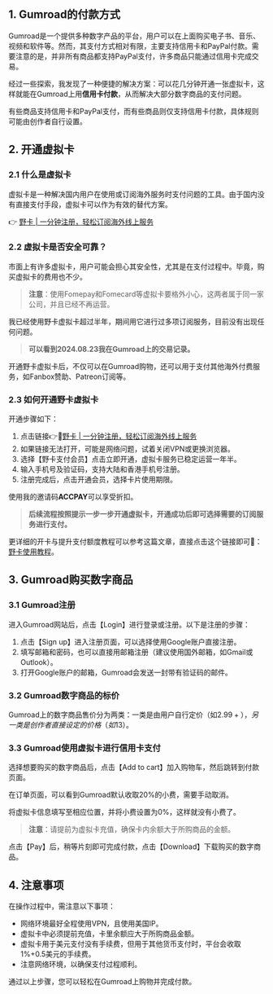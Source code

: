 ## 1. Gumroad的付款方式

Gumroad是一个提供多种数字产品的平台，用户可以在上面购买电子书、音乐、视频和软件等。然而，其支付方式相对有限，主要支持信用卡和PayPal付款。需要注意的是，并非所有商品都支持PayPal支付，许多商品只能通过信用卡完成交易。

经过一些探索，我发现了一种便捷的解决方案：可以花几分钟开通一张虚拟卡，这样就能在Gumroad上用**信用卡付款**，从而解决大部分数字商品的支付问题。

有些商品支持信用卡和PayPal支付，而有些商品则仅支持信用卡付款，具体规则可能由创作者自行设置。

## 2. 开通虚拟卡

### 2.1 什么是虚拟卡

虚拟卡是一种解决国内用户在使用或订阅海外服务时支付问题的工具。由于国内没有直接支付手段，虚拟卡可以作为有效的替代方案。

👉 [野卡 | 一分钟注册，轻松订阅海外线上服务](https://bit.ly/bewildcard)

### 2.2 虚拟卡是否安全可靠？

市面上有许多虚拟卡，用户可能会担心其安全性，尤其是在支付过程中。毕竟，购买虚拟卡的费用也不少。

> **注意**：使用Fomepay和Fomecard等虚拟卡要格外小心，这两者属于同一家公司，并且已经不再运营。

我已经使用野卡虚拟卡超过半年，期间用它进行过多项订阅服务，目前没有出现任何问题。

> **可以看到2024.08.23我在Gumroad上的交易记录。**

开通野卡虚拟卡后，不仅可以在Gumroad购物，还可以用于支付其他海外付费服务，如Fanbox赞助、Patreon订阅等。

### 2.3 如何开通野卡虚拟卡

开通步骤如下：

1. 点击链接👉🔗[野卡 | 一分钟注册，轻松订阅海外线上服务](https://bit.ly/bewildcard)
2. 如果链接无法打开，可能是网络问题，试着关闭VPN或更换浏览器。
3. 选择【野卡支付会员】点击立即开通，虚拟卡服务已稳定运营一年半。
4. 输入手机号及验证码，支持大陆和香港手机号注册。
5. 注册完成后，点击开通会员，选择卡片使用期限。

使用我的邀请码**ACCPAY**可以享受折扣。

> **后续流程按照提示一步一步开通虚拟卡，开通成功后即可选择需要的订阅服务进行支付。**

更详细的开卡与提升支付额度教程可以参考这篇文章，直接点击这个链接即可🔗：[野卡使用教程](https://fanqiecf.com/tutorial-on-how-to-use-wildcard/)。

## 3. Gumroad购买数字商品

### 3.1 Gumroad注册

进入Gumroad网站后，点击【Login】进行登录或注册。以下是注册的步骤：

1. 点击【Sign up】进入注册页面，可以选择使用Google账户直接注册。
2. 填写邮箱和密码，也可以直接用邮箱注册（建议使用国外邮箱，如Gmail或Outlook）。
3. 打开Google账户的邮箱，Gumroad会发送一封带有验证码的邮件。

### 3.2 Gumroad数字商品的标价

Gumroad上的数字商品售价分为两类：一类是由用户自行定价（如$2.99+），另一类是创作者直接设定的价格（如$13）。

### 3.3 Gumroad使用虚拟卡进行信用卡支付

选择想要购买的数字商品后，点击【Add to cart】加入购物车，然后跳转到付款页面。

在订单页面，可以看到Gumroad默认收取20%的小费，需要手动取消。

将虚拟卡信息填写至相应位置，并将小费设置为0%，这样就没有小费了。

> **注意**：请提前为虚拟卡充值，确保卡内余额大于所购商品的金额。

点击【Pay】后，稍等片刻即可完成付款，点击【Download】下载购买的数字商品。

## 4. 注意事项

在操作过程中，需注意以下事项：

- 网络环境最好全程使用VPN，且使用美国IP。
- 虚拟卡中必须提前充值，卡里余额应大于所购商品金额。
- 虚拟卡用于美元支付没有手续费，但用于其他货币支付时，平台会收取1%+0.5美元的手续费。
- 注意网络环境，以确保支付过程顺利。

通过以上步骤，您可以轻松在Gumroad上购物并完成付款。